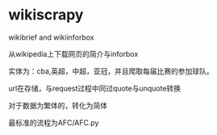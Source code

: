 # wikiscrapy
wikibrief and wikiinforbox 

从wikipedia上下载网页的简介与inforbox

实体为：cba,英超，中超，亚冠，并且爬取每届比赛的参加球队。

url在存储，与request过程中同过quote与unquote转换

对于数据为繁体的，转化为简体

最标准的流程为AFC/AFC.py
